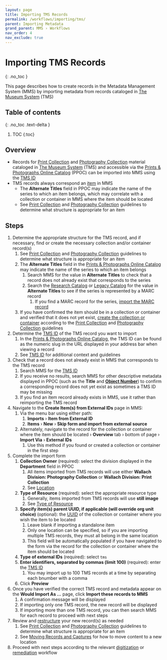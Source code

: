 ```yaml
---
layout: page
title: Importing TMS Records
permalink: /workflows/importing/tms/
parent: Importing Metadata
grand_parent: MMS › Workflows
nav_order: 4
nav_exclude: true
---
```


# Importing TMS Records
{: .no_toc }

This page describes how to create records in the Metadata Management System (MMS) by importing metadata from records cataloged in [The Museum System](/metadata-documentation/resources/glossary/#the-museum-system) (TMS)

## Table of contents
{: .no_toc .text-delta }

1. TOC
{:toc}

## Overview

- Records for [Print Collection](/metadata-documentation/division/wallach/#print-collection) and [Photography Collection](/metadata-documentation/division/wallach/#photography-collection) material cataloged in [The Museum System](/metadata-documentation/resources/glossary/#the-museum-system) (TMS) and accessible via the [Prints & Photographs Online Catalog](https://wallachprintsandphotos.nypl.org/) (PPOC) can be imported into MMS using the [TMS ID](/metadata-documentation/metadata/element/identifier/tms/)
- TMS records always correspond an [item](/metadata-documentation/metadata/record-type/#items) in MMS
  - The **Alternate Titles** field in PPOC may indicate the name of the series to which an item belongs, which may correlate with a collection or container in MMS where the item should be located
  - See [Print Collection](/metadata-documentation/division/wallach/#print-collection) and [Photography Collection](/metadata-documentation/division/wallach/#photography-collection) guidelines to determine what structure is appropriate for an item

## Steps

1. Determine the appropriate structure for the TMS record, and if necessary, find or create the necessary collection and/or container record(s)
   1. See [Print Collection](/metadata-documentation/division/wallach/#print-collection) and [Photography Collection](/metadata-documentation/division/wallach/#photography-collection) guidelines to determine what structure is appropriate for an item
   1. The **Alternate Titles** field in the [Prints & Photographs Online Catalog](https://wallachprintsandphotos.nypl.org/) may indicate the name of the series to which an item belongs
      1. Search MMS for the value in **Alternate Titles** to check that a record does not already exist that corresponds to the series
      1. Search the [Research Catalog](/metadata-documentation/resources/glossary/#research-catalog) or [Legacy Catalog](/metadata-documentation/resources/glossary/#legacy-catalog) for the value in **Alternate Titles** to see if the series is represented by a MARC record
         1. If you find a MARC record for the series, [import the MARC record](/metadata-documentation/workflows/importing/marc/)
   1. If you have confirmed the item should be in a collection or container and verified that it does not yet exist, [create the collection or container](/metadata-documentation/workflows/creating/) according to the [Print Collection](/metadata-documentation/division/wallach/#print-collection) and [Photography Collection](/metadata-documentation/division/wallach/#photography-collection) guidelines
1. Determine the [TMS ID](/metadata-documentation/metadata/element/identifier/tms/) of the TMS record you want to import
   1. In the [Prints & Photographs Online Catalog](https://wallachprintsandphotos.nypl.org/), the TMS ID can be found as the numeric slug in the URL displayed in your address bar when viewing a record
   1. See [TMS ID](/metadata-documentation/metadata/element/identifier/tms/) for additional context and guidelines
1. Check that a record does not already exist in MMS that corresponds to the TMS record
   1. Search MMS for the [TMS ID](/metadata-documentation/metadata/element/identifier/tms/)
   1. If you receive no results, search MMS for other descriptive metadata displayed in PPOC (such as the **Title** and [**Object Number**](/metadata-documentation/metadata/element/identifier/tms-object-number/)) to confirm a corresponding record does not yet exist as sometimes a TMS ID may be missing
   1. If you find an item record already exists in MMS, use it rather than reimporting the TMS record
1. Navigate to the **Create Item(s) from External IDs** page in MMS:
   1. Via the menu bar using either path:
      1. **Imports** › **Item from External ID**
      1. **Items** › **New** › **Skip form and import from external source**
   1. Alternately, navigate to the record for the collection or container where the item should be located › **Overview** tab › bottom of page › **Import Via** › **External IDs**
      1. Use this method if you found or created a collection or container in the first step
1. Complete the import form
   1. **Collection Owner** (required): select the division displayed in the **Department** field in PPOC
      1. All items imported from TMS records will use either **Wallach Division: Photography Collection** or **Wallach Division: Print Collection**
      1. See [Location](/metadata-documentation/metadata/element/location/)
   1. **Type of Resource** (required): select the appropriate resource type
      1. Generally, items imported from TMS records will use **still image** 
      1. See [Type of Resource](/metadata-documentation/metadata/element/type-of-resource/)
   1. **Specify item(s) parent UUID, if applicable (will override org unit choice)** (optional): the [UUID](/metadata-documentation/resources/glossary/#universally-unique-identifier) of the collection or container where you wish the item to be located
      1. Leave blank if importing a standalone item
      1. Only one location can be specified, so if you are importing multiple TMS records, they must all belong in the same location
      1. This field will be automatically populated if you have navigated to the form via the record for the collection or container where the item should be located
   1. **Type of external IDs** (required): select `tms`
   1. **Enter identifiers, separated by commas (limit 100)** (required): enter the [TMS ID](/metadata-documentation/metadata/element/identifier/tms/)
      1. You may import up to 100 TMS records at a time by separating each bnumber with a comma
   1. Click **Preview**
1. Once you have verified the correct TMS record and metadata appear on the **Would Import As …** page, click **Import these records to MMS**
   1. A confirmation message will be displayed
   1. If importing only one TMS record, the new record will be displayed
   1. If importing more than one TMS record, you can then search MMS for each record to proceed with next steps
1. Review and [restructure](/metadata-documentation/workflows/remediation/restructuring/) your new record(s) as needed
   1. See [Print Collection](/metadata-documentation/division/wallach/#print-collection) and [Photography Collection](/metadata-documentation/division/wallach/#photography-collection) guidelines to determine what structure is appropriate for an item
   1. See [Moving Records and Captures](/metadata-documentation/workflows/remediation/restructuring/#moving-records-and-captures) for how to move content to a new location
1. Proceed with next steps according to the relevant [digitization](/metadata-documentation/workflows/digitization/) or [remediation](/metadata-documentation/workflows/remediation/) workflow